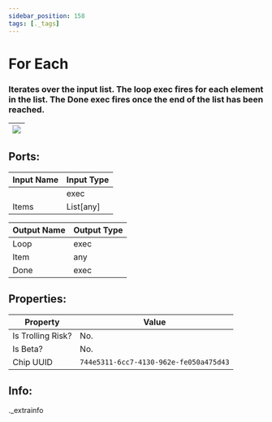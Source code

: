 ```yaml
---
sidebar_position: 158
tags: [._tags]
---
```


# For Each


### Iterates over the input list. The loop exec fires for each element in the list. The Done exec fires once the end of the list has been reached.

| ![](https://images-ext-2.discordapp.net/external/MPmIaQzlEPmgGWlgi-WxBBXt0Bjv_zWPkg1y1f_sy3s/https/www.recroomcircuits.com/image/circuit/absolute-value?width=206&height=108) |
|-----|

## Ports:

| Input Name | Input Type |
|-----------|-----------|
|  | exec |
| Items | List[any] |

| Output Name | Output Type |
|-----------|-----------|
| Loop | exec |
| Item | any |
| Done | exec |

## Properties:

| Property  | Value |
|-------------------|-----------|
| Is Trolling Risk? | No. |
| Is Beta? | No. |
| Chip UUID | `744e5311-6cc7-4130-962e-fe050a475d43` |

## Info:
._extrainfo